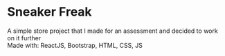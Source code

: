 # Sneaker Freak

A simple store project that I made for an assessment and decided to work on it further <br />
Made with: ReactJS, Bootstrap, HTML, CSS, JS

